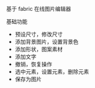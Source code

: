 基于 fabric 在线图片编辑器

基础功能

- 预设尺寸，修改尺寸
- 添加背景图片，设置背景色
- 添加形状，图案素材
- 添加文字
- 撤销，恢复操作
- 选中元素，设置元素，删除元素
- 保存为图片
